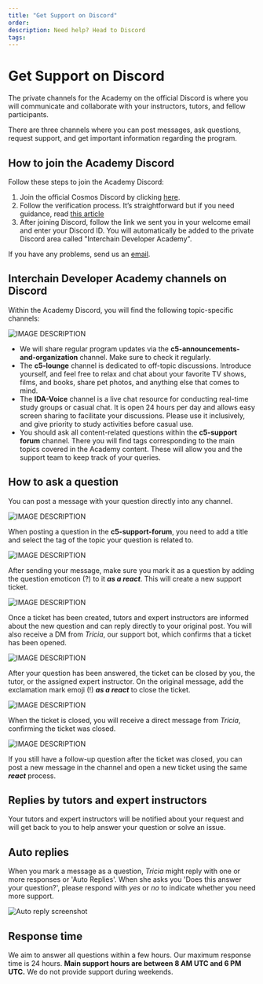 ```yaml
---
title: "Get Support on Discord"
order:
description: Need help? Head to Discord
tags:
---
```


# Get Support on Discord

<!--
Include for Week 0 start, later back into comment, plus everything below needs to be included in a comment for Week 0.-->

<!--

"Detailed information is available during the week before launch."

-->

The private channels for the Academy on the official Discord is where you will communicate and collaborate with your instructors, tutors, and fellow participants.

There are three channels where you can post messages, ask questions, request support, and get important information regarding the program.

## How to join the Academy Discord

Follow these steps to join the Academy Discord:
1.  Join the official Cosmos Discord by clicking [here](https://discord.gg/cosmosnetwork).
2.  Follow the verification process. It’s straightforward but if you need guidance, read [this article](https://medium.com/@alicemeowuk/cosmos-developers-discord-access-7c15951cc839)
3.  After joining Discord, follow the link we sent you in your welcome email and enter your Discord ID. You will automatically be added to the private Discord area called "Interchain Developer Academy".

If you have any problems, send us an [email](mailto:academy@interchain.io).

## Interchain Developer Academy channels on Discord

Within the Academy Discord, you will find the following topic-specific channels:

![IMAGE DESCRIPTION](/ida-course/images/discord-ida-c3-channels.jpg)

* We will share regular program updates via the **c5-announcements-and-organization** channel. Make sure to check it regularly.
* The **c5-lounge** channel is dedicated to off-topic discussions. Introduce yourself, and feel free to relax and chat about your favorite TV shows, films, and books, share pet photos, and anything else that comes to mind.
* The **IDA-Voice** channel is a live chat resource for conducting real-time study groups or casual chat. It is open 24 hours per day and allows easy screen sharing to facilitate your discussions. Please use it inclusively, and give priority to study activities before casual use.
* You should ask all content-related questions within the **c5-support forum** channel. There you will find tags corresponding to the main topics covered in the Academy content. These will allow you and the support team to keep track of your queries.

## How to ask a question

You can post a message with your question directly into any channel.

![IMAGE DESCRIPTION](/ida-course/images/discord-question.png)

When posting a question in the **c5-support-forum**, you need to add a title and select the tag of the topic your question is related to.

![IMAGE DESCRIPTION](/ida-course/images/discord-howto-supportforum.jpg)

After sending your message, make sure you mark it as a question by adding the question emoticon (?) to it **_as a react_**. This will create a new support ticket.

![IMAGE DESCRIPTION](/ida-course/images/discord-question-add.png)

Once a ticket has been created, tutors and expert instructors are informed about the new question and can reply directly to your original post. You will also receive a DM from _Tricia_, our support bot, which confirms that a ticket has been opened.

![IMAGE DESCRIPTION](/ida-course/images/discord-tricia-pm.png)

After your question has been answered, the ticket can be closed by you, the tutor, or the assigned expert instructor. On the original message, add the exclamation mark emoji (!) **_as a react_** to close the ticket.

![IMAGE DESCRIPTION](/ida-course/images/discord-close.png)

When the ticket is closed, you will receive a direct message from _Tricia_, confirming the ticket was closed.

![IMAGE DESCRIPTION](/ida-course/images/discord-close-notification.png)

If you still have a follow-up question after the ticket was closed, you can post a new message in the channel and open a new ticket using the same **_react_** process.

## Replies by tutors and expert instructors

Your tutors and expert instructors will be notified about your request and will get back to you to help answer your question or solve an issue.

## Auto replies

When you mark a message as a question, _Tricia_ might reply with one or more responses or 'Auto Replies'. When she asks you 'Does this answer your question?', please respond with _yes_ or _no_ to indicate whether you need more support.

![Auto reply screenshot](/ida-course/images/discord-auto.png)

## Response time

We aim to answer all questions within a few hours. Our maximum response time is 24 hours. **Main support hours are between 8 AM UTC and 6 PM UTC.** We do not provide support during weekends.
